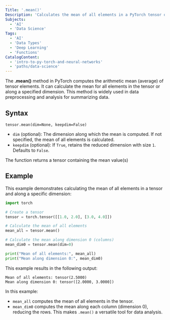 ```yaml
---
Title: '.mean()'
Description: 'Calculates the mean of all elements in a PyTorch tensor or along a specified dimension.'
Subjects:
  - 'AI'
  - 'Data Science'
Tags:
  - 'AI'
  - 'Data Types'
  - 'Deep Learning'
  - 'Functions'
CatalogContent:
  - 'intro-to-py-torch-and-neural-networks'
  - 'paths/data-science'
---
```


The **.mean()** method in PyTorch computes the arithmetic mean (average) of tensor elements. It can calculate the mean for all elements in the tensor or along a specified dimension. This method is widely used in data preprocessing and analysis for summarizing data.

## Syntax

```pseudo
tensor.mean(dim=None, keepdim=False)
```

- `dim` (optional): The dimension along which the mean is computed. If not specified, the mean of all elements is calculated.
- `keepdim` (optional): If `True`, retains the reduced dimension with size `1`. Defaults to `False`.

The function returns a tensor containing the mean value(s)

## Example

This example demonstrates calculating the mean of all elements in a tensor and along a specific dimension:

```py
import torch

# Create a tensor
tensor = torch.tensor([[1.0, 2.0], [3.0, 4.0]])

# Calculate the mean of all elements
mean_all = tensor.mean()

# Calculate the mean along dimension 0 (columns)
mean_dim0 = tensor.mean(dim=0)

print("Mean of all elements:", mean_all)
print("Mean along dimension 0:", mean_dim0)
```

This example results in the following output:

```shell
Mean of all elements: tensor(2.5000)
Mean along dimension 0: tensor([2.0000, 3.0000])
```

In this example:

- `mean_all` computes the mean of all elements in the tensor.
- `mean_dim0` computes the mean along each column (dimension 0), reducing the rows. This makes `.mean()` a versatile tool for data analysis.
